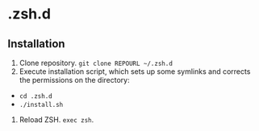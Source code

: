 # .zsh.d

## Installation

  1. Clone repository. `git clone REPOURL ~/.zsh.d`
  1. Execute installation script, which sets up some symlinks and corrects
     the permissions on the directory:
   * `cd .zsh.d`
   * `./install.sh`
  1. Reload ZSH. `exec zsh`.

